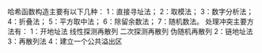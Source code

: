 哈希函数构造主要有以下几种：
1：直接寻址法；
2：取模法；
3：数字分析法；
4：折叠法；
5：平方取中法；
6：除留余数法；
7：随机数法。
处理冲突主要方法有：
1：开地址法
    线性探测再散列
    二次探测再散列
    伪随机再散列
2：链地址法
3：再散列法
4：建立一个公共溢出区